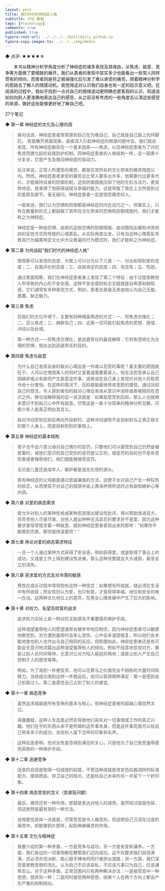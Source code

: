 ```yaml
---
layout: post
title: 我们时代的神经症人格
subtitle: 卡伦·霍妮
tags: [Psychology]
comments: true
published: true
typora-root-url: ../../../../binlidaily.github.io
typora-copy-images-to: ../../../img/media
---
```


◆ 点评: ★★★★☆


　　本书从精神分析学角度分析了神经症的诸多表现及其缘由，从焦虑、敌意、竞争等方面做了更细致的展开。我们从患者的表现中其实多少也能看出一些常人同样惯有的倾向，而患者则是将之极端强化后引发了难以承受的痛苦。顺着精神分析学的思路去了解人的情感动机，我觉得这对认识我们自身也有一定的启示意义吧。在阅读的过程中，我似乎找到一点对自己的情绪波动更明确也更客观的认识，知道该如何向别人更准确地表达自己的感受，从之前没有考虑的一些角度去认清这些感受的来源，做好这些能够更好地了解自己吧。

27个笔记


◆ 第一章 神经症的文化及心理内涵

> 换句话说，神经症患者常常感到自己在为难自己，自己就是自己路上的绊脚石。
若是撇开表面现象，直接深入引起神经症的根源问题中去，我们就会发现，所有神经症都存在一个基本因素——焦虑，以及神经症患者为了对抗焦虑而建立起的自我防护机制。同神经症患者的人格结构一样，这一因素十分复杂，它是产生及推动神经症的驱动力。

> 反过来说，正常人所遭受的痛苦，都是在其所处的文化带来的痛苦限度以内。然而，神经症患者承受的痛苦总比常人要多出许多，他需要付出更多代价，才能维持自身的防御机制，这些防御措施压抑了他的生机与活力，更具体地说，是束缚了他获得成就与幸福的能力，这就导致了我在上文所提到过的差距及脱节。毫无疑问，神经症患者一定是饱受痛苦的人。

> 一般来说，我们认为恐惧和防御都是神经症的内在动力之一，但事实上，只有在数量和形式上都超越了其所在文化带来的恐惧和防御措施时，我们才能称之为神经症。

> 神经症是一种由恐惧、由抵抗这些恐惧的防御措施、由试图找出缓和冲突倾向的妥协方式而导致的心理紊乱。从实际角度出发，只有当这种心理紊乱导致其行为偏离特定文化中大众普遍的行为模式时，我们才能称之为神经症。


◆ 第二章 为何谈起“我们时代的神经症人格”

> 借观察可以发现的态度，大致上可以分为以下几类：一、付出和得到爱的态度；二、自我评价的态度；三、自我肯定的态度；四、攻击性；五、性欲。

> 通过表面观察，我们在神经症患者身上发现了第二个特征：由于过度依赖他人所导致的内心的不安全感。这种不安全感的标志无疑就是自卑感和缺陷感，它们通常有多种表现方式，例如，患者总是毫无来由地认为自己无能、愚蠢、缺乏魅力。


◆ 第三章 焦虑

> 在我们的文化环境下，主要有四种掩盖焦虑的方式：一、将焦虑合理化；二、否认焦虑；三、麻醉自己；四、远离一切可能引起焦虑的思想、感情、冲动以及处境。

> 第一种方式——将焦虑合理化，是逃避责任的最佳解释：它将焦虑转化为合理的恐惧，借此达到逃避责任的目的。


◆ 第四章 焦虑与敌意

> 为什么自己发现自身的敌对心理会是一件难以忍受的事呢？最主要的原因就在于，人可以在憎恨某人的同时又爱着或需要着某人，他无法忍受承认自己因嫉妒或占有欲而产生敌意这件事，或者说在自己身上发现针对他人的敌意令他十分害怕。在这样的情况下，压抑是能最快带来宽慰的捷径。通过压抑自己的想法，令人感到害怕的敌对心理会渐渐从意识中消除或者被阻挡在意识之外。换句话解释我的这一说法就是：如果敌意受到压抑，那么人也就根本意识不到自己心中怀有敌意。尽管这是一条十分简单的精神分析见解，可极少有人能真正明白其含义。

> 敌对冲动受到压抑后再向外投射时，这种冲动通常不会投射到与之真正相关的那个人身上，而是投射到别的事物上。


◆ 第五章 神经症的基本结构

> 孩子也不会介意父母对自己偶尔的惩罚，只要他们可以感觉到自己仍然是被爱着的，或他们意识到自己受到的惩罚是公正的，或惩罚的目的也不是有意伤害或者侮辱他们，他们就能够接受惩罚。

> 无论是儿童还是成年人，嫉妒都是滋生仇恨的源头。

> 患有神经症的父母都是通过恩威兼施的方法，迫使子女对自己产生一种狂热的依恋，从而使孩子对自己的情感中染上弗洛伊德所说的占有欲和嫉妒心等内涵。


◆ 第六章 对爱的病态需求

> 爱允许对别人的某种性格或某种态度提出建设性批评，用以帮助改进双方。但苛责他人尽善尽美，对他人提出种种无法容忍的要求并不是爱，因为这种要求里常常隐含着一种敌意，就如神经症患者表现出来的那样：“如果你不能做到完美，那你就快滚蛋吧！”


◆ 第七章 再论对爱的病态需求特征

> 一旦一个人通过某种方式获得了安全感，例如获得爱，或是取得了事业上的成功，又或是工作上得到建设性进展，那么这种贪婪就会大大减弱，甚至会立刻消失。


◆ 第八章 获求爱的方式及对冷落的敏感

> 男性在成长过程中常常抱有这样一种信念：如果想有所成就，就必须在生活中有所收获；而女性则认为爱，也只有爱，才是获得幸福、地位和安全的唯一办法。这两种文化地位上的差异，在男女心理发展中产生了巨大的影响。


◆ 第十章 对权力、名望及财富的追求

> 追求权力实际上是一种对抗无助感及不重要感的保护手段。

> 这种渴望羞辱他人的愿望通常会被牢牢地压制住，因为神经症患者可以敏感地察觉到，对方遭到羞辱时会多么受伤，心中会多渴望报复，所以他们会本能地害怕别人也作出与自己相同的反应。但即便如此，神经症患者还是有可能会无意识地流露出这种渴望羞辱别人的倾向，例如不经意地忽视对方，像是让别人长时间等待，无意识让对方陷入尴尬的境地；或是让别人产生自己受制于人的感觉等等。

> 例如，为了淘到一件便宜货，他可以花费与之价值完全不相称的大量时间和精力。当他成功淘到这样一件商品后，他可以获得两种满足：第一是感到自己机智过人，第二是感觉自己占到了别人的便宜。


◆ 第十一章 病态竞争

> 虽然追求超越是所有竞争的基本与核心，但神经症患者的超越心理显然太过。

> 毋庸置疑，这种人生态度必然会导致他们丧失对一切事情或工作的真正兴趣。他们在乎的东西从来不是所做的这件事本身，而是这件事究竟可以给自己带来多少的成功，会给别人留下怎样的印象和名声。

> 这种反差表明，他对女性是否得到满足的关心，只是他为了自己免受羞辱感而采取的一种保护手段。


◆ 第十二章 逃避竞争

> 适度的自信是取得一切成就的前提，不管这种成就是改变色拉酱调拌的标准配方、推销商品、捍卫自己的观点，还是给自己未来的另一半留下一个好印象。


◆ 第十四章 病态受苦的含义（受虐狂问题）

> 最后，痛苦还有一种作用，那就是表达对他人的谴责。虽然经过层层伪装，但这依然是最有效的一种方法。

> 说得更加具体一点就是，尽管受苦是令人痛苦的，但迫使自己沉浸在过度的痛苦中，却能像鸦片那样，起到麻痹痛苦的作用。


◆ 第十五章 文化与精神症

> 我要介绍的第一种矛盾，一方是竞争与成功，另一方是有爱和谦恭。一方面，我们身边的一切事物都在鞭策我们迈向成功，这不仅要求我们自信满满，还必须杀伐决断，能心狠手辣地将同行者挤出道路；另一方面，我们深受基督教思想的洗礼，认为自己不应该自私，不应该凡事只为自己，应该谦卑忍让。对于这种矛盾，正常范围内只有两种解决办法：一是接受其中一种思想，抛弃另一种；二是同时接受两种思想，结果个人在两个方向上都会产生严重的抑制倾向。


